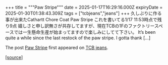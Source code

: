 +++
title = """Paw Stripe"""
date = 2025-01-17T16:29:16.000Z
expiryDate = 2025-01-30T01:38:43.309Z
tags = ["tcbjeans","jeans"]
+++
久しぶりに作る事が出来たCathartt Chore Coat Paw Stripe これを書いてる1/17 11:53時点で残り9点 嬉しさと申し訳無さが共存してますが、現在TCBの1Fのファクトリースペースでは一生懸命生産が始まってますので楽しみにしてて下さい。 It’s been quite a while since the last restock of the paw stripe. I gotta thank \[…\]

The post [Paw Stripe](http://tcbjeans.com/2025/01/18/50829) first appeared on [TCB jeans](http://tcbjeans.com).

[[source]](http://tcbjeans.com/2025/01/18/50829)
